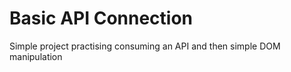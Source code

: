 # Basic API Connection

Simple project practising consuming an API and then simple DOM manipulation
